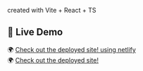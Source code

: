 created with Vite + React + TS
## 🎯 **Live Demo**
🌍 [Check out the deployed site! using netlify](https://voluble-dasik-601e69.netlify.app/)  
🌍 [Check out the deployed site!](https://kingslayer458.github.io/Game-vault/)  
